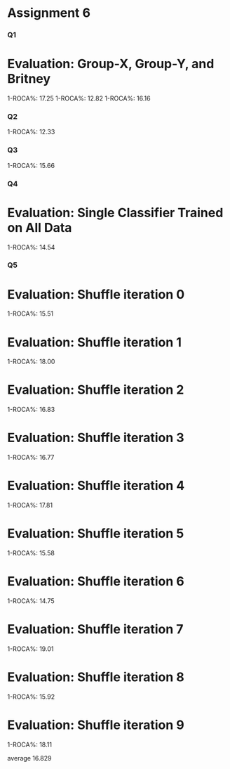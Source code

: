 Assignment 6
====================

### Q1
# Evaluation: Group-X, Group-Y, and Britney
1-ROCA%: 17.25
1-ROCA%: 12.82
1-ROCA%: 16.16

### Q2
1-ROCA%: 12.33

### Q3
1-ROCA%: 15.66

### Q4
# Evaluation: Single Classifier Trained on All Data
1-ROCA%: 14.54

### Q5
# Evaluation: Shuffle iteration 0
1-ROCA%: 15.51
# Evaluation: Shuffle iteration 1
1-ROCA%: 18.00
# Evaluation: Shuffle iteration 2
1-ROCA%: 16.83
# Evaluation: Shuffle iteration 3
1-ROCA%: 16.77
# Evaluation: Shuffle iteration 4
1-ROCA%: 17.81
# Evaluation: Shuffle iteration 5
1-ROCA%: 15.58
# Evaluation: Shuffle iteration 6
1-ROCA%: 14.75
# Evaluation: Shuffle iteration 7
1-ROCA%: 19.01
# Evaluation: Shuffle iteration 8
1-ROCA%: 15.92
# Evaluation: Shuffle iteration 9
1-ROCA%: 18.11

average 16.829
